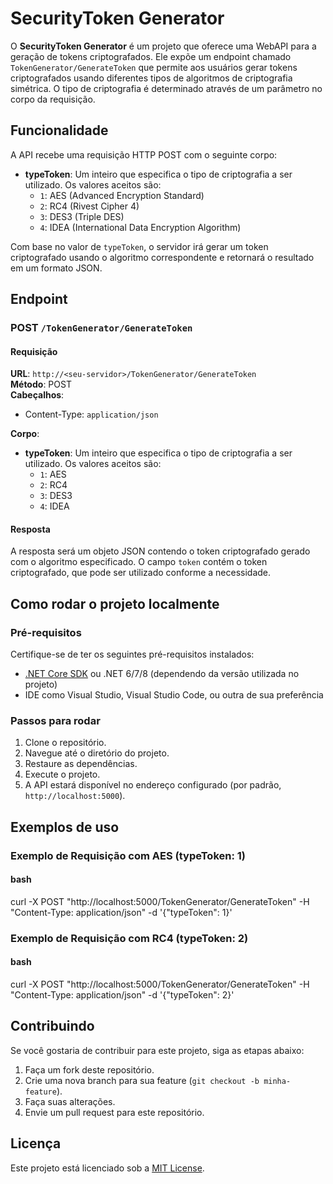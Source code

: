 # SecurityToken Generator

O **SecurityToken Generator** é um projeto que oferece uma WebAPI para a geração de tokens criptografados. Ele expõe um endpoint chamado `TokenGenerator/GenerateToken` que permite aos usuários gerar tokens criptografados usando diferentes tipos de algoritmos de criptografia simétrica. O tipo de criptografia é determinado através de um parâmetro no corpo da requisição.

## Funcionalidade

A API recebe uma requisição HTTP POST com o seguinte corpo:

- **typeToken**: Um inteiro que especifica o tipo de criptografia a ser utilizado. Os valores aceitos são:
  - `1`: AES (Advanced Encryption Standard)
  - `2`: RC4 (Rivest Cipher 4)
  - `3`: DES3 (Triple DES)
  - `4`: IDEA (International Data Encryption Algorithm)

Com base no valor de `typeToken`, o servidor irá gerar um token criptografado usando o algoritmo correspondente e retornará o resultado em um formato JSON.

## Endpoint

### POST `/TokenGenerator/GenerateToken`

#### Requisição

**URL**: `http://<seu-servidor>/TokenGenerator/GenerateToken`  
**Método**: POST  
**Cabeçalhos**:
- Content-Type: `application/json`

**Corpo**:

- **typeToken**: Um inteiro que especifica o tipo de criptografia a ser utilizado. Os valores aceitos são:
  - `1`: AES
  - `2`: RC4
  - `3`: DES3
  - `4`: IDEA

#### Resposta

A resposta será um objeto JSON contendo o token criptografado gerado com o algoritmo especificado. O campo `token` contém o token criptografado, que pode ser utilizado conforme a necessidade.

## Como rodar o projeto localmente

### Pré-requisitos

Certifique-se de ter os seguintes pré-requisitos instalados:

- [.NET Core SDK](https://dotnet.microsoft.com/download) ou .NET 6/7/8 (dependendo da versão utilizada no projeto)
- IDE como Visual Studio, Visual Studio Code, ou outra de sua preferência

### Passos para rodar

1. Clone o repositório.
2. Navegue até o diretório do projeto.
3. Restaure as dependências.
4. Execute o projeto.
5. A API estará disponível no endereço configurado (por padrão, `http://localhost:5000`).

## Exemplos de uso

### Exemplo de Requisição com AES (typeToken: 1)

#### bash
curl -X POST "http://localhost:5000/TokenGenerator/GenerateToken" -H "Content-Type: application/json" -d '{"typeToken": 1}'

### Exemplo de Requisição com RC4 (typeToken: 2)

#### bash
curl -X POST "http://localhost:5000/TokenGenerator/GenerateToken" -H "Content-Type: application/json" -d '{"typeToken": 2}'

## Contribuindo

Se você gostaria de contribuir para este projeto, siga as etapas abaixo:

1. Faça um fork deste repositório.
2. Crie uma nova branch para sua feature (`git checkout -b minha-feature`).
3. Faça suas alterações.
4. Envie um pull request para este repositório.

## Licença

Este projeto está licenciado sob a [MIT License](LICENSE).